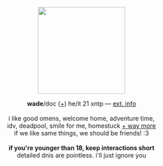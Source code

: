 <p align="center">
<img src="https://i.imgur.com/JZp4XoI.gif" width="200px">
</p>
<p align="center">
<b>wade</b>/doc (<a href="https://pronouns.cc/@deadpool">+</a>) he/it 21 xntp ― <a href="https://funny.straw.page/">ext. info</a>
<br><br>i like good omens, welcome home, adventure time,
<br>idv, deadpool, smile for me, homestuck <a href="https://rentry.co/-spiderman">+ way more</a>
<br>if we like same things, we should be friends! :3
<br><br><b>if you're younger than 18, keep interactions short</b>
<br>detailed dnis are pointless. i'll just ignore you
</p>
